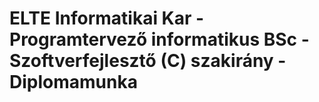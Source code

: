 # ELTE Informatikai Kar - Programtervező informatikus BSc - Szoftverfejlesztő (C) szakirány - Diplomamunka
